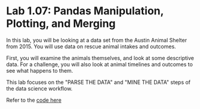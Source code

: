 # Lab 1.07: Pandas Manipulation, Plotting, and Merging

In this lab, you will be looking at a data set from the Austin Animal Shelter from 2015. You will use data on rescue animal intakes and outcomes. 

First, you will examine the animals themselves, and look at some descriptive data. For a challenge, you will also look at animal timelines and outcomes to see what happens to them. 

This lab focuses on the "PARSE THE DATA" and "MINE THE DATA" steps of the data science workflow.  

Refer to the [code here](code/Lab_1.07_Starter_Code.ipynb)
